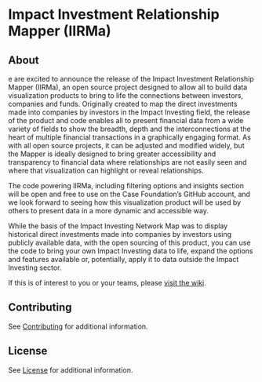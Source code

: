 # Impact Investment Relationship Mapper (IIRMa)

## About

e are excited to announce the release of the Impact Investment Relationship Mapper (IIRMa), an open source project designed to allow all to build data visualization products to bring to life the connections between investors, companies and funds. Originally created to map the direct investments made into companies by investors in the Impact Investing field, the release of the product and code enables all to present financial data from a wide variety of fields to show the breadth, depth and the interconnections at the heart of multiple financial transactions in a graphically engaging format. As with all open source projects, it can be adjusted and modified widely, but the Mapper is ideally designed to bring greater accessibility and transparency to financial data where relationships are not easily seen and where that visualization can highlight or reveal relationships.

The code powering IIRMa, including filtering options and insights section will be open and free to use on the Case Foundation’s GitHub account, and we look forward to seeing how this visualization product will be used by others to present data in a more dynamic and accessible way.

While the basis of the Impact Investing Network Map was to display historical direct investments made into companies by investors using publicly available data, with the open sourcing of this product, you can use the code to bring your own Impact Investing data to life, expand the options and features available or, potentially, apply it to data outside the Impact Investing sector.

If this is of interest to you or your teams, please  [visit the wiki](https://github.com/casefoundation/IIRMa/wiki).

## Contributing

See [Contributing](Contributing.md) for additional information.

## License

See [License](License.txt) for additional information.

